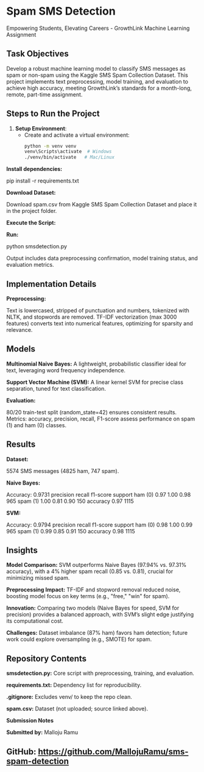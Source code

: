 # Spam SMS Detection

Empowering Students, Elevating Careers - GrowthLink Machine Learning Assignment

## Task Objectives
Develop a robust machine learning model to classify SMS messages as spam or non-spam using the Kaggle SMS Spam Collection Dataset. This project implements text preprocessing, model training, and evaluation to achieve high accuracy, meeting GrowthLink’s standards for a month-long, remote, part-time assignment.

## Steps to Run the Project
1. **Setup Environment**:
   - Create and activate a virtual environment:
     ```bash
     python -m venv venv
     venv\Scripts\activate  # Windows
     ./venv/bin/activate   # Mac/Linux
**Install dependencies:**

pip install -r requirements.txt

**Download Dataset:**

Download spam.csv from Kaggle SMS Spam Collection Dataset and place it in the project folder.

**Execute the Script:**

**Run:**

python smsdetection.py

Output includes data preprocessing confirmation, model training status, and evaluation metrics.

## Implementation Details

**Preprocessing:**

Text is lowercased, stripped of punctuation and numbers, tokenized with NLTK, and stopwords are removed.
TF-IDF vectorization (max 3000 features) converts text into numerical features, optimizing for sparsity and relevance.

## Models

**Multinomial Naive Bayes:** A lightweight, probabilistic classifier ideal for text, leveraging word frequency independence.

**Support Vector Machine (SVM):** A linear kernel SVM for precise class separation, tuned for text classification.

**Evaluation:**

80/20 train-test split (random_state=42) ensures consistent results.
Metrics: accuracy, precision, recall, F1-score assess performance on spam (1) and ham (0) classes.

## Results

**Dataset:**

5574 SMS messages (4825 ham, 747 spam).

**Naive Bayes:**

Accuracy: 0.9731
              precision    recall  f1-score   support
       ham (0)    0.97      1.00      0.98       965
      spam (1)    1.00      0.81      0.90       150
  accuracy                            0.97      1115
  
**SVM:**

Accuracy: 0.9794
              precision    recall  f1-score   support
       ham (0)    0.98      1.00      0.99       965
      spam (1)    0.99      0.85      0.91       150
  accuracy                            0.98      1115
  
## Insights

**Model Comparison:** SVM outperforms Naive Bayes (97.94% vs. 97.31% accuracy), with a 4% higher spam recall (0.85 vs. 0.81), crucial for minimizing missed spam.

**Preprocessing Impact:** TF-IDF and stopword removal reduced noise, boosting model focus on key terms (e.g., "free," "win" for spam).

**Innovation:** Comparing two models (Naive Bayes for speed, SVM for precision) provides a balanced approach, with SVM’s slight edge justifying its computational cost.

**Challenges:** Dataset imbalance (87% ham) favors ham detection; future work could explore oversampling (e.g., SMOTE) for spam.

## Repository Contents

**smsdetection.py:** Core script with preprocessing, training, and evaluation.

**requirements.txt:** Dependency list for reproducibility.

**.gitignore:** Excludes venv/ to keep the repo clean.

**spam.csv:** Dataset (not uploaded; source linked above).

**Submission Notes**

**Submitted by:** Malloju Ramu

**GitHub:** https://github.com/MallojuRamu/sms-spam-detection
---
